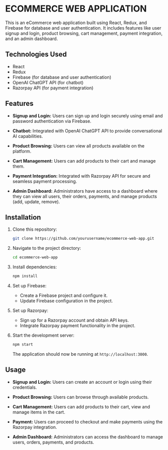 # ECOMMERCE WEB APPLICATION

This is an eCommerce web application built using React, Redux, and Firebase for database and user authentication. It includes features like user signup and login, product browsing, cart management, payment integration, and an admin dashboard.

## Technologies Used

- React
- Redux
- Firebase (for database and user authentication)
- OpenAI ChatGPT API (for chatbot)
- Razorpay API (for payment integration)

## Features

- **Signup and Login:** Users can sign up and login securely using email and password authentication via Firebase.

- **Chatbot:** Integrated with OpenAI ChatGPT API to provide conversational AI capabilities.

- **Product Browsing:** Users can view all products available on the platform.

- **Cart Management:** Users can add products to their cart and manage them.

- **Payment Integration:** Integrated with Razorpay API for secure and seamless payment processing.

- **Admin Dashboard:** Administrators have access to a dashboard where they can view all users, their orders, payments, and manage products (add, update, remove).

## Installation

1. Clone this repository:

   ```bash
   git clone https://github.com/yourusername/ecommerce-web-app.git
   ```

2. Navigate to the project directory:

   ```bash
   cd ecommerce-web-app
   ```

3. Install dependencies:

   ```bash
   npm install
   ```

4. Set up Firebase:

   - Create a Firebase project and configure it.
   - Update Firebase configuration in the project.

5. Set up Razorpay:

   - Sign up for a Razorpay account and obtain API keys.
   - Integrate Razorpay payment functionality in the project.

6. Start the development server:

   ```bash
   npm start
   ```

   The application should now be running at `http://localhost:3000`.

## Usage

- **Signup and Login:** Users can create an account or login using their credentials.

- **Product Browsing:** Users can browse through available products.

- **Cart Management:** Users can add products to their cart, view and manage items in the cart.

- **Payment:** Users can proceed to checkout and make payments using the Razorpay integration.

- **Admin Dashboard:** Administrators can access the dashboard to manage users, orders, payments, and products.

